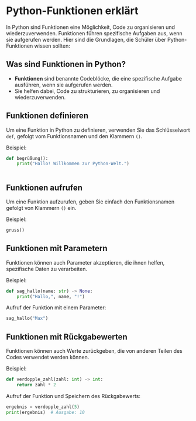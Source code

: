 # Python-Funktionen erklärt

In  Python  sind Funktionen eine Möglichkeit, Code zu organisieren und wiederzuverwenden. Funktionen führen spezifische Aufgaben aus, wenn sie aufgerufen werden. Hier sind die Grundlagen, die Schüler über  Python-Funktionen wissen sollten:

## Was sind Funktionen in  Python?

-   **Funktionen**  sind benannte Codeblöcke, die eine spezifische Aufgabe ausführen, wenn sie aufgerufen werden.
-   Sie helfen dabei, Code zu strukturieren, zu organisieren und wiederzuverwenden.

## Funktionen definieren

Um eine Funktion in  Python  zu definieren, verwenden Sie das Schlüsselwort  `def`, gefolgt vom Funktionsnamen und den Klammern  `()`.

Beispiel:


```python
def begrüßung():
    print("Hallo! Willkommen zur Python-Welt.")
    
```

## Funktionen aufrufen

Um eine Funktion aufzurufen, geben Sie einfach den Funktionsnamen gefolgt von Klammern  `()`  ein.

Beispiel:


```python
gruss()

```

## Funktionen mit Parametern

Funktionen können auch Parameter akzeptieren, die ihnen helfen, spezifische Daten zu verarbeiten.

Beispiel:


```python
def sag_hallo(name: str) -> None:
    print("Hallo,", name, "!")

```

Aufruf der Funktion mit einem Parameter:


```python
sag_hallo("Max")

```

## Funktionen mit Rückgabewerten

Funktionen können auch Werte zurückgeben, die von anderen Teilen des Codes verwendet werden können.

Beispiel:


```python
def verdopple_zahl(zahl: int) -> int:
    return zahl * 2

```

Aufruf der Funktion und Speichern des Rückgabewerts:


```python
ergebnis = verdopple_zahl(5)
print(ergebnis)  # Ausgabe: 10

```
